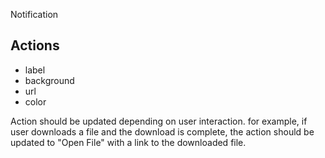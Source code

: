 Notification

## Actions

-   label
-   background
-   url
-   color

Action should be updated depending on user interaction. for example, if user downloads a file and the download is complete, the action should be updated to "Open File" with a link to the downloaded file.
